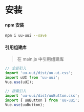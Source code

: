 # 安装

#### npm 安装

```bash
npm i uu-uui --save
```

#### 引用组建库
> 在 main.js 中引用组建库

```javascript
// 全部引入
import 'uu-uui/dist/uu-ui.css';
import uUI from 'uu-uui';
Vue.use(uUI);

// 按需引入
import 'uu-uui/dist/uuButton.css';
import { uuButton } from 'uu-uui';
Vue.use(uuButton);

```
